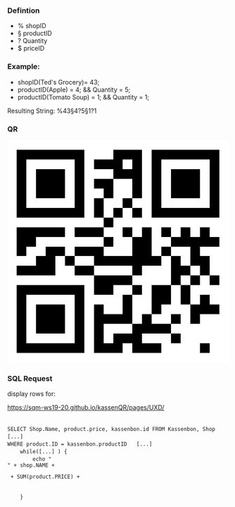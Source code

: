 ### Defintion
* % shopID
* § productID
* ? Quantity
* $ priceID

### Example:

* shopID(Ted's Grocery)= 43;
* productID(Apple) = 4;   && Quantity = 5;
* productID(Tomato Soup) = 1; && Quantity = 1;


Resulting String: %43§4?5§1?1


### QR

![Image of Yaktocat](https://raw.githubusercontent.com/SQM-WS19-20/kassenQR/master/pages/PHPSQL/rec/IMG/qrcode.png)


### SQL Request


display rows for: 

https://sqm-ws19-20.github.io/kassenQR/pages/UXD/

<code>
SELECT Shop.Name, product.price, kassenbon.id FROM Kassenbon, Shop [...]
WHERE product.ID = kassenbon.productID   [...]
    while([...] ) {
        echo "<a [...] ><div class="box">" + shop.NAME + <p> + SUM(product.PRICE) + </p></div></a>
    }
 
</code>
